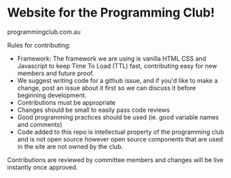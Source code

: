 # Website for the Programming Club!

programmingclub.com.au

Rules for contributing:

* Framework: The framework we are using is vanilla HTML CSS and Javascript to keep Time To Load (TTL) fast, contributing easy for new members and future proof.
* We suggest writing code for a github issue, and if you'd like to make a change, post an issue about it first so we can discuss it before beginning development.
* Contributions must be appropriate
* Changes should be small to easily pass code reviews
* Good programming practices should be used (ie. good variable names and comments)
* Code added to this repo is intellectual property of the programming club and is not open source however open source components that are used in the site are not owned by the club.

Contributions are reviewed by committee members and changes will be live instantly once approved.
